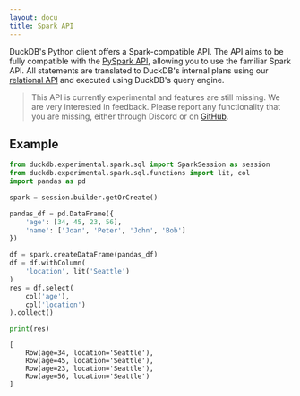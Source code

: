 ```yaml
---
layout: docu
title: Spark API
---
```


DuckDB's Python client offers a Spark-compatible API. The API aims to be fully compatible with the [PySpark API](https://spark.apache.org/docs/3.5.0/api/python/reference/index.html), allowing you to use the familiar Spark API. All statements are translated to DuckDB's internal plans using our [relational API](relational_api) and executed using DuckDB's query engine.

> This API is currently experimental and features are still missing. We are very interested in feedback. Please report any functionality that you are missing, either through Discord or on [GitHub](https://github.com/duckdb/duckdb/issues).

## Example

```python
from duckdb.experimental.spark.sql import SparkSession as session
from duckdb.experimental.spark.sql.functions import lit, col
import pandas as pd

spark = session.builder.getOrCreate()

pandas_df = pd.DataFrame({
    'age': [34, 45, 23, 56],
    'name': ['Joan', 'Peter', 'John', 'Bob']
})

df = spark.createDataFrame(pandas_df)
df = df.withColumn(
    'location', lit('Seattle')
)
res = df.select(
    col('age'),
    col('location')
).collect()

print(res)
```
```text
[
    Row(age=34, location='Seattle'),
    Row(age=45, location='Seattle'),
    Row(age=23, location='Seattle'),
    Row(age=56, location='Seattle')
]
```
